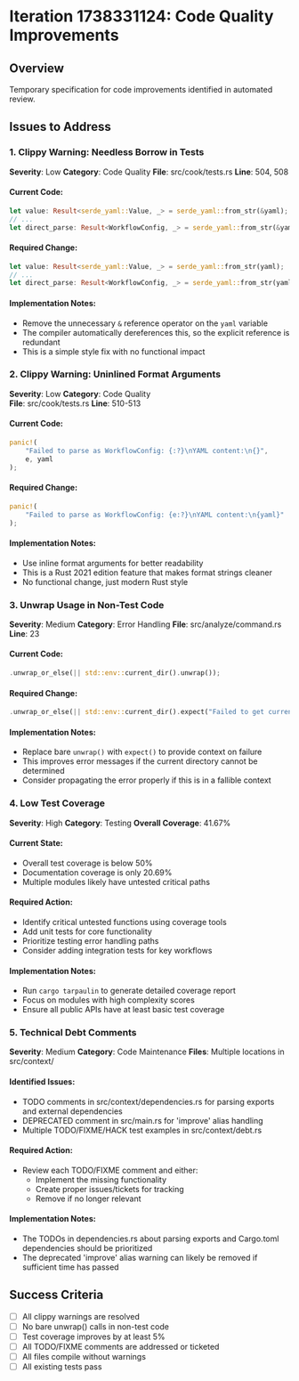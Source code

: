 # Iteration 1738331124: Code Quality Improvements

## Overview
Temporary specification for code improvements identified in automated review.

## Issues to Address

### 1. Clippy Warning: Needless Borrow in Tests
**Severity**: Low
**Category**: Code Quality
**File**: src/cook/tests.rs
**Line**: 504, 508

#### Current Code:
```rust
let value: Result<serde_yaml::Value, _> = serde_yaml::from_str(&yaml);
// ...
let direct_parse: Result<WorkflowConfig, _> = serde_yaml::from_str(&yaml);
```

#### Required Change:
```rust
let value: Result<serde_yaml::Value, _> = serde_yaml::from_str(yaml);
// ...
let direct_parse: Result<WorkflowConfig, _> = serde_yaml::from_str(yaml);
```

#### Implementation Notes:
- Remove the unnecessary `&` reference operator on the `yaml` variable
- The compiler automatically dereferences this, so the explicit reference is redundant
- This is a simple style fix with no functional impact

### 2. Clippy Warning: Uninlined Format Arguments
**Severity**: Low
**Category**: Code Quality  
**File**: src/cook/tests.rs
**Line**: 510-513

#### Current Code:
```rust
panic!(
    "Failed to parse as WorkflowConfig: {:?}\nYAML content:\n{}",
    e, yaml
);
```

#### Required Change:
```rust
panic!(
    "Failed to parse as WorkflowConfig: {e:?}\nYAML content:\n{yaml}"
);
```

#### Implementation Notes:
- Use inline format arguments for better readability
- This is a Rust 2021 edition feature that makes format strings cleaner
- No functional change, just modern Rust style

### 3. Unwrap Usage in Non-Test Code
**Severity**: Medium
**Category**: Error Handling
**File**: src/analyze/command.rs
**Line**: 23

#### Current Code:
```rust
.unwrap_or_else(|| std::env::current_dir().unwrap());
```

#### Required Change:
```rust
.unwrap_or_else(|| std::env::current_dir().expect("Failed to get current directory"));
```

#### Implementation Notes:
- Replace bare `unwrap()` with `expect()` to provide context on failure
- This improves error messages if the current directory cannot be determined
- Consider propagating the error properly if this is in a fallible context

### 4. Low Test Coverage
**Severity**: High
**Category**: Testing
**Overall Coverage**: 41.67%

#### Current State:
- Overall test coverage is below 50%
- Documentation coverage is only 20.69%
- Multiple modules likely have untested critical paths

#### Required Action:
- Identify critical untested functions using coverage tools
- Add unit tests for core functionality
- Prioritize testing error handling paths
- Consider adding integration tests for key workflows

#### Implementation Notes:
- Run `cargo tarpaulin` to generate detailed coverage report
- Focus on modules with high complexity scores
- Ensure all public APIs have at least basic test coverage

### 5. Technical Debt Comments
**Severity**: Medium
**Category**: Code Maintenance
**Files**: Multiple locations in src/context/

#### Identified Issues:
- TODO comments in src/context/dependencies.rs for parsing exports and external dependencies
- DEPRECATED comment in src/main.rs for 'improve' alias handling
- Multiple TODO/FIXME/HACK test examples in src/context/debt.rs

#### Required Action:
- Review each TODO/FIXME comment and either:
  - Implement the missing functionality
  - Create proper issues/tickets for tracking
  - Remove if no longer relevant

#### Implementation Notes:
- The TODOs in dependencies.rs about parsing exports and Cargo.toml dependencies should be prioritized
- The deprecated 'improve' alias warning can likely be removed if sufficient time has passed

## Success Criteria
- [ ] All clippy warnings are resolved
- [ ] No bare unwrap() calls in non-test code
- [ ] Test coverage improves by at least 5%
- [ ] All TODO/FIXME comments are addressed or ticketed
- [ ] All files compile without warnings
- [ ] All existing tests pass